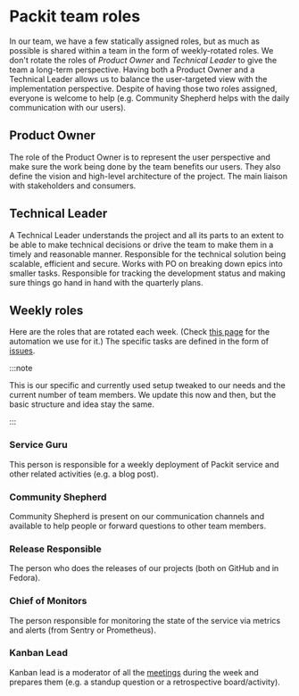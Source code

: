 # Packit team roles

In our team, we have a few statically assigned roles, but as much as possible is shared within a team in the form of weekly-rotated roles. We don't rotate the roles of _Product Owner_ and _Technical Leader_ to give the team a long-term perspective. Having both a Product Owner and a Technical Leader allows us to balance the user-targeted view with the implementation perspective. Despite of having those two roles assigned, everyone is welcome to help (e.g. Community Shepherd helps with the daily communication with our users).

## Product Owner

The role of the Product Owner is to represent the user perspective and make sure the work being done by the team benefits our users. They also define the vision and high-level architecture of the project. The main liaison with stakeholders and consumers.

## Technical Leader

A Technical Leader understands the project and all its parts to an extent to be able to make technical decisions or drive the team to make them in a timely and reasonable manner. Responsible for the technical solution being scalable, efficient and secure. Works with PO on breaking down epics into smaller tasks. Responsible for tracking the development status and making sure things go hand in hand with the quarterly plans.

## Weekly roles

Here are the roles that are rotated each week.
(Check [this page](./weekly-roles) for the automation we use for it.)
The specific tasks are defined in the form of [issues](https://github.com/packit/agile/issues?q=is%3Aissue+is%3Aopen+label%3Aroles).

:::note

This is our specific and currently used setup tweaked to our needs and the current number of team members.
We update this now and then, but the basic structure and idea stay the same.

:::

### Service Guru

This person is responsible for a weekly deployment of Packit service and other related activities (e.g. a blog post).

### Community Shepherd

Community Shepherd is present on our communication channels and available to help people or forward questions to other team members.

### Release Responsible

The person who does the releases of our projects (both on GitHub and in Fedora).

### Chief of Monitors

The person responsible for monitoring the state of the service via metrics and alerts (from Sentry or Prometheus).

### Kanban Lead

Kanban lead is a moderator of all the [meetings](./meetings) during the week and prepares them (e.g. a standup question or a retrospective board/activity).
